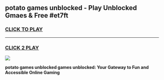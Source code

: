 
## potato games unblocked - Play Unblocked Gmaes & Free #et7ft
<h3>
<a href="https://news.freeplayer.one?title=potato_games_unblocked&ref=03M">CLICK TO PLAY</a></h3>
<hr>

<h3>
<a href="https://news.freeplayer.one?title=potato_games_unblocked&ref=03M">CLICK 2 PLAY</a>
  
</h3>

<a href="https://news.freeplayer.one?title=potato_games_unblocked&ref=03M"><img src="https://clearcache.store/games.png"></a>


**potato games unblocked games unblocked: Your Gateway to Fun and Accessible Online Gaming**
